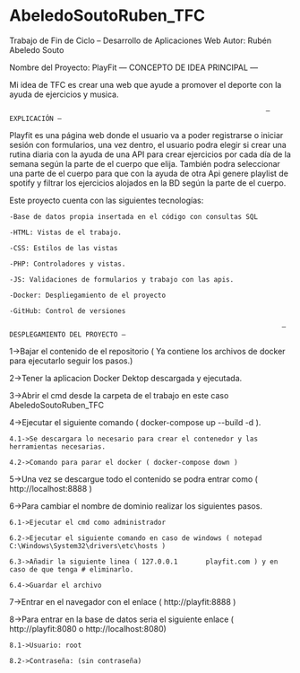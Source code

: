 # AbeledoSoutoRuben_TFC
Trabajo de Fin de Ciclo – Desarrollo de Aplicaciones Web
Autor: Rubén Abeledo Souto

Nombre del Proyecto: PlayFit
                                                                — CONCEPTO DE IDEA PRINCIPAL —

Mi idea de TFC es crear una web que ayude a promover el deporte con la ayuda de ejercicios y musica.

                                                                    — EXPLICACIÓN —

Playfit es una página web donde el usuario va a poder registrarse o iniciar sesión con formularios, una vez dentro, 
el usuario podra elegir si crear una rutina diaria con la ayuda de una API para crear ejercicios por cada día de la semana según la parte de el cuerpo 
que elija. También podra seleccionar una parte de el cuerpo para que con la ayuda de otra Api genere playlist de spotify 
y filtrar los ejercicios alojados en la BD según la parte de el cuerpo.

Este proyecto cuenta con las siguientes tecnologías:

    -Base de datos propia insertada en el código con consultas SQL

    -HTML: Vistas de el trabajo.

    -CSS: Estilos de las vistas

    -PHP: Controladores y vistas.

    -JS: Validaciones de formularios y trabajo con las apis.

    -Docker: Despliegamiento de el proyecto
    
    -GitHub: Control de versiones
    
                                                                        — DESPLEGAMIENTO DEL PROYECTO —
                                                                    
1->Bajar el contenido de el repositorio ( Ya contiene los archivos de docker para ejecutarlo seguir los pasos.)

2->Tener la aplicacion Docker Dektop descargada y ejecutada.

3->Abrir el cmd desde la carpeta de el trabajo en este caso AbeledoSoutoRuben_TFC

4->Ejecutar el siguiente comando ( docker-compose up --build -d ).

	4.1->Se descargara lo necesario para crear el contenedor y las herramientas necesarias.

	4.2->Comando para parar el docker ( docker-compose down )

5->Una vez se descargue todo el contenido se podra entrar como ( http://localhost:8888 )

6->Para cambiar el nombre de dominio realizar los siguientes pasos.

	6.1->Ejecutar el cmd como administrador

	6.2->Ejecutar el siguiente comando en caso de windows ( notepad C:\Windows\System32\drivers\etc\hosts )

	6.3->Añadir la siguiente linea ( 127.0.0.1       playfit.com ) y en caso de que tenga # eliminarlo.

	6.4->Guardar el archivo

7->Entrar en el navegador con el enlace  ( http://playfit:8888 )

8->Para entrar en la base de datos seria el siguiente enlace ( http://playfit:8080  o http://localhost:8080)

	8.1->Usuario: root

	8.2->Contraseña: (sin contraseña)

    